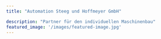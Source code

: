 ```yaml
---
title: "Automation Steeg und Hoffmeyer GmbH"

description: "Partner für den individuellen Maschinenbau"
featured_image: '/images/featured-image.jpg'
---
```

